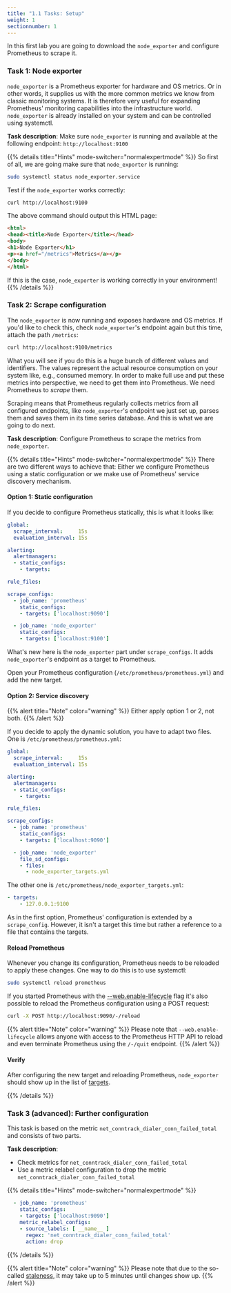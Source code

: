 ```yaml
---
title: "1.1 Tasks: Setup"
weight: 1
sectionnumber: 1
---
```


In this first lab you are going to download the `node_exporter` and configure Prometheus to scrape it.

### Task 1: Node exporter

`node_exporter` is a Prometheus exporter for hardware and OS metrics. Or in other words, it supplies us with the more common metrics we know from classic monitoring systems.
It is therefore very useful for expanding Prometheus' monitoring capabilities into the infrastructure world.
`node_exporter` is already installed on your system and can be controlled using systemctl.

**Task description**: Make sure `node_exporter` is running and available at the following endpoint: `http://localhost:9100`

{{% details title="Hints" mode-switcher="normalexpertmode" %}}
So first of all, we are going make sure that `node_exporter` is running:

```bash
sudo systemctl status node_exporter.service
```
Test if the `node_exporter` works correctly:

```bash
curl http://localhost:9100
```

The above command should output this HTML page:

```html
<html>
<head><title>Node Exporter</title></head>
<body>
<h1>Node Exporter</h1>
<p><a href="/metrics">Metrics</a></p>
</body>
</html>
```

If this is the case, `node_exporter` is working correctly in your environment!
{{% /details %}}


### Task 2: Scrape configuration

The `node_exporter` is now running and exposes hardware and OS metrics. If you'd like to check this, check `node_exporter`'s endpoint again but this time, attach the path `/metrics`:

```bash
curl http://localhost:9100/metrics
```

What you will see if you do this is a huge bunch of different values and identifiers. The values represent the actual resource consumption on your system like, e.g., consumed memory.
In order to make full use and put these metrics into perspective, we need to get them into Prometheus. We need Prometheus to _scrape_ them.

Scraping means that Prometheus regularly collects metrics from all configured endpoints, like `node_exporter`'s endpoint we just set up, parses them and saves them in its time series database. And this is what we are going to do next.

**Task description**: Configure Prometheus to scrape the metrics from `node_exporter`.

{{% details title="Hints" mode-switcher="normalexpertmode" %}}
There are two different ways to achieve that: Either we configure Prometheus using a static configuration or we make use of Prometheus' service discovery mechanism.


#### Option 1: Static configuration

If you decide to configure Prometheus statically, this is what it looks like:

```yaml
global:
  scrape_interval:     15s
  evaluation_interval: 15s

alerting:
  alertmanagers:
  - static_configs:
    - targets:

rule_files:

scrape_configs:
  - job_name: 'prometheus'
    static_configs:
    - targets: ['localhost:9090']

  - job_name: 'node_exporter'
    static_configs:
    - targets: ['localhost:9100']
```

What's new here is the `node_exporter` part under `scrape_configs`. It adds `node_exporter`'s endpoint as a target to Prometheus.

Open your Prometheus configuration (`/etc/prometheus/prometheus.yml`) and add the new target.


#### Option 2: Service discovery

{{% alert title="Note" color="warning" %}}
Either apply option 1 or 2, not both.
{{% /alert %}}

If you decide to apply the dynamic solution, you have to adapt two files. One is `/etc/prometheus/prometheus.yml`:

```yaml
global:
  scrape_interval:     15s
  evaluation_interval: 15s

alerting:
  alertmanagers:
  - static_configs:
    - targets:

rule_files:

scrape_configs:
  - job_name: 'prometheus'
    static_configs:
    - targets: ['localhost:9090']

  - job_name: 'node_exporter'
    file_sd_configs:
    - files:
      - node_exporter_targets.yml
```

The other one is `/etc/prometheus/node_exporter_targets.yml`:

```yaml
- targets:
    - 127.0.0.1:9100
```

As in the first option, Prometheus' configuration is extended by a `scrape_config`. However, it isn't a target this time but rather a reference to a file that contains the targets.


#### Reload Prometheus

Whenever you change its configuration, Prometheus needs to be reloaded to apply these changes. One way to do this is to use systemctl:

```bash
sudo systemctl reload prometheus
```

If you started Prometheus with the [--web.enable-lifecycle](https://prometheus.io/docs/prometheus/latest/configuration/configuration/#configuration) flag it's also possible to reload the Prometheus configuration using a POST request:

```bash
curl -X POST http://localhost:9090/-/reload
```

{{% alert title="Note" color="warning" %}}
Please note that `--web.enable-lifecycle` allows anyone with access to the Prometheus HTTP API to reload and even terminate Prometheus using the `/-/quit` endpoint.
{{% /alert %}}


#### Verify

After configuring the new target and reloading Prometheus, `node_exporter` should show up in the list of [targets](http://LOCALHOST:9090/targets).

{{% /details %}}

### Task 3 (advanced): Further configuration

This task is based on the metric `net_conntrack_dialer_conn_failed_total` and consists of two parts.

**Task description**:

* Check metrics for `net_conntrack_dialer_conn_failed_total`
* Use a metric relabel configuration to drop the metric `net_conntrack_dialer_conn_failed_total`

{{% details title="Hints" mode-switcher="normalexpertmode" %}}
```yaml
  - job_name: 'prometheus'
    static_configs:
    - targets: ['localhost:9090']
    metric_relabel_configs:
    - source_labels: [ __name__ ]
      regex: 'net_conntrack_dialer_conn_failed_total'
      action: drop
```
{{% /details %}}

{{% alert title="Note" color="warning" %}}
Please note that due to the so-called [staleness](https://prometheus.io/docs/prometheus/latest/querying/basics/#staleness), it may take up to 5 minutes until changes show up.
{{% /alert %}}
